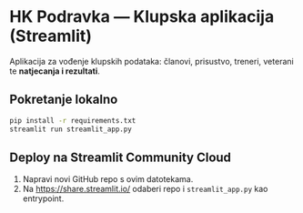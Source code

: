 
# HK Podravka — Klupska aplikacija (Streamlit)

Aplikacija za vođenje klupskih podataka: članovi, prisustvo, treneri, veterani te **natjecanja i rezultati**.

## Pokretanje lokalno
```bash
pip install -r requirements.txt
streamlit run streamlit_app.py
```

## Deploy na Streamlit Community Cloud
1. Napravi novi GitHub repo s ovim datotekama.
2. Na https://share.streamlit.io/ odaberi repo i `streamlit_app.py` kao entrypoint.
